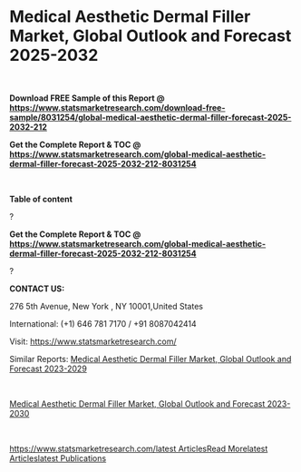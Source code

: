 <h1>Medical Aesthetic Dermal Filler Market, Global Outlook and Forecast 2025-2032</h1><br/><p><strong>Download FREE Sample of this Report @ <a href="https://www.statsmarketresearch.com/download-free-sample/8031254/global-medical-aesthetic-dermal-filler-forecast-2025-2032-212">https://www.statsmarketresearch.com/download-free-sample/8031254/global-medical-aesthetic-dermal-filler-forecast-2025-2032-212</a></strong></p>
 
 
 
 <div><b>Get the Complete Report & TOC @ <a href="https://www.statsmarketresearch.com/global-medical-aesthetic-dermal-filler-forecast-2025-2032-212-8031254">https://www.statsmarketresearch.com/global-medical-aesthetic-dermal-filler-forecast-2025-2032-212-8031254</a></b></div>
 
 
 
 <p><br />
 
 <b>Table of content</b></p>
 
 
 
 <p>? </p>
 
 
 
 <div><b>Get the Complete Report & TOC @ <a href="https://www.statsmarketresearch.com/global-medical-aesthetic-dermal-filler-forecast-2025-2032-212-8031254">https://www.statsmarketresearch.com/global-medical-aesthetic-dermal-filler-forecast-2025-2032-212-8031254</a></b></div>
 
 
 
 <p>? </p>
 
 
 
 <p><b>CONTACT US:</b><br />
 
 276 5th Avenue, New York , NY 10001,United States<br />
 
 International: (+1) 646 781 7170 / +91 8087042414<br />
 
 Visit: <a href="https://www.statsmarketresearch.com/">https://www.statsmarketresearch.com/</a><br />
 
 Similar Reports: <a href="https://www.statsmarketresearch.com/global-medical-aesthetic-dermal-filler-forecast-2025-2032-212-8031254">Medical Aesthetic Dermal Filler Market, Global Outlook and Forecast 2023-2029</a><br />
 
 <br />
 
 <a href="https://www.statsmarketresearch.com/global-medical-aesthetic-dermal-filler-forecast-2025-2032-212-8031254">Medical Aesthetic Dermal Filler Market, Global Outlook and Forecast 2023-2030</a><br />
 
 <br />
 
 <a href="https://gyeongbokgung.com">https://www.statsmarketresearch.com/</a><a href="https://hallyeomaritime.com">latest Articles</a><a href="https://jingwansa.com">Read More</a><a href="https://nguoiviet.jp/">latest Articles</a><a href="https://www.intelmarketresearch.com/">latest Publications</a></p>